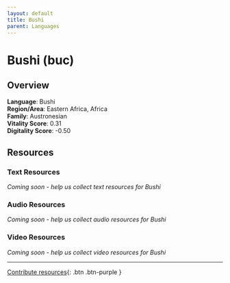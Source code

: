 ```yaml
---
layout: default
title: Bushi
parent: Languages
---
```


# Bushi (buc)

## Overview

**Language**: Bushi  
**Region/Area**: Eastern Africa, Africa  
**Family**: Austronesian  
**Vitality Score**: 0.31  
**Digitality Score**: -0.50  

## Resources

### Text Resources
*Coming soon - help us collect text resources for Bushi*

### Audio Resources
*Coming soon - help us collect audio resources for Bushi*

### Video Resources
*Coming soon - help us collect video resources for Bushi*

---

[Contribute resources](https://fairtrain.github.io/){: .btn .btn-purple }
